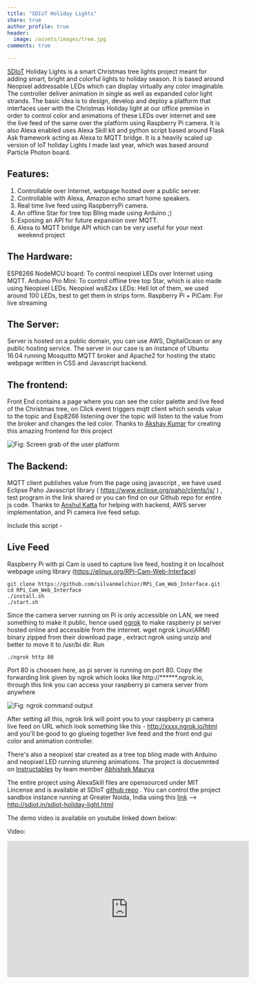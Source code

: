 ```yaml
---
title: "SDIoT Holiday Lights"
share: true
author_profile: true
header:
  image: /assets/images/tree.jpg
comments: true  

---
```


[SDIoT](http://sdiot.in) Holiday Lights is a smart Christmas tree lights project meant for adding smart, bright and colorful lights to holiday season. It is based around Neopixel addressable LEDs which can display virtually any color imaginable. The controller deliver animation in single as well as expanded color light strands. The basic idea is to design, develop and deploy a platform that interfaces user with the Christmas Holiday light at our office premise in order to control color and animations of these LEDs over internet and see the live feed of the same over the platform using Raspberry Pi camera. It is also Alexa enabled uses Alexa Skill kit and python script based around Flask Ask framework acting as Alexa to MQTT bridge. It is a heavily scaled up version of IoT holiday Lights I made last year, which was based around Particle Photon board.

## Features:

1. Controllable over Internet, webpage hosted over a public server.
2. Controllable with Alexa, Amazon echo smart home speakers.
3. Real time live feed using RaspberryPi camera.
4. An offline Star for tree top Bling made using Arduino ;)
5. Exposing an API for future expansion over MQTT.
6. Alexa to MQTT bridge API which can be very useful for your next weekend project 

## The Hardware:

ESP8266 NodeMCU board: To control neopixel LEDs over Internet using MQTT.
Arduino Pro Mini: To control offline tree top Star, which is also made using Neopixel LEDs.
Neopixel ws82xx LEDs: Hell lot of them, we used around 100 LEDs, best to get them in strips form.
Raspberry Pi + PiCam: For live streaming

## The Server: 

Server is hosted on a public domain, you can use AWS, DigitalOcean or any public hosting service. The server in our case is an instance of Ubuntu 16.04 running Mosquitto MQTT broker and Apache2 for hosting the static webpage written in CSS and Javascript backend.

## The frontend:

Front End contains a page where you can see the color palette and live feed of the Christmas tree, on Click event triggers mqtt client which sends value to the topic and Esp8266 listening over the topic will listen to the value from the broker and changes the led color. Thanks to [Akshay Kumar](https://github.com/git-akshay) for creating this amazing frontend for this project

![Fig: Screen grab of the user platform](https://iayanpahwa.github.io/assets/images/fe.jpg "Fig: Screen grab of the user platform")

## The Backend:

MQTT client publishes value from the page using javascript , we have used Eclipse Paho Javascript library ( https://www.eclipse.org/paho/clients/js/ ) , test program in the link shared or you can find on our Github repo for entire js code. Thanks to [Anshul Katta](https://www.linkedin.com/in/anshul-katta-93a48354) for helping with backend, AWS server implementation, and Pi camera live feed setup.

Include this script - <script src="https://cdnjs.cloudflare.com/ajax/libs/paho-mqtt/1.0.1/mqttws31.min.js" type="text/javascript"></script>

## Live Feed

Raspberry Pi with pi Cam is used to capture live feed, hosting it on localhost webpage using library (https://elinux.org/RPi-Cam-Web-Interface) 

```
git clone https://github.com/silvanmelchior/RPi_Cam_Web_Interface.git
cd RPi_Cam_Web_Interface
./install.sh
./start.sh

```

Since the camera server running on Pi is only accessible on LAN, we need something to make it public, hence used [ngrok](https://ngrok.com/) to make raspberry pi server hosted online and accessible from the internet. wget ngrok Linux(ARM) binary zipped from their download page , extract ngrok using unzip and better to move it to /usr/bi dir. Run 
```
./ngrok http 80
```  
Port 80 is choosen here, as pi server is running on port 80. Copy the forwarding link given by ngrok which looks like http://******.ngrok.io, through this link you can access your raspberry pi camera server from anywhere 

![Fig: ngrok command output](https://iayanpahwa.github.io/assets/images/ng.jpg "Fig: ngrok command output")


After setting all this, ngrok link will point you to your raspberry pi camera live feed on URL which look something like this - http://xxxx.ngrok.io/html and you'll be good to go glueing together live feed and the front end gui color and animation controller.

There's also a neopixel star created as a tree top bling made with Arduino and neopixel LED running stunning animations. The project is docuemnted on [Instructables](https://www.instructables.com/id/Christmas-Tree-Stop-Star-Bling/) by team member [Abhishek Maurya](https://github.com/iabhi16)

The entire project using AlexaSkill files are opensourced under MIT Lincense and is available at SDIoT [github repo](https://github.com/Team-SDIoT/IoT-Holiday-Lights) . You can control the project sandbox instance running at Greater Noida, India using this [link]() --> http://sdiot.in/sdiot-holiday-light.html

The demo video is available on youtube linked down below:

Video:
<iframe width="560" height="315" src="https://www.youtube.com/embed/XNCqcjIpwTw" frameborder="0" gesture="media" allow="encrypted-media" allowfullscreen></iframe>
